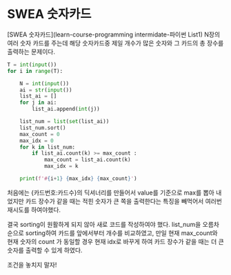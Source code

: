 # SWEA 숫자카드
[SWEA 숫자카드](learn-course-programming intermidate-파이썬 List1)
N장의 여러 숫자 카드를 주는데 해당 숫자카드중 제일 개수가 많은 숫자와 그 카드의 총 장수를 출력하는 문제이다. 

```python
T = int(input())
for i in range(T):

    N = int(input())
    ai = str(input())
    list_ai = []
    for j in ai:
        list_ai.append(int(j))

    list_num = list(set(list_ai))
    list_num.sort()
    max_count = 0
    max_idx = 0
    for k in list_num:
        if list_ai.count(k) >= max_count : 
            max_count = list_ai.count(k)
            max_idx = k

    print(f'#{i+1} {max_idx} {max_count}')

```
처음에는 {카드번호:카드수}의 딕셔너리를 만들어서 value를 기준으로 max를 뽑아 내었지만 
카드 장수가 같을 때는 적힌 숫자가 큰 쪽을 출력한다는 특징을 빼먹어서 여러번 재시도를 하여야했다. 

결국 sorting이 원활하게 되지 않아 새로 코드를 작성하여야 했다. 
list_num을 오름차순으로 sorting하여 카드를 앞에서부터 개수를 비교하였고, 만일 현재 max_count와 현재 숫자의 count 가 동일할 경우 현재 idx로 바꾸게 하여 카드 장수가 같을 때는 더 큰 숫자를 출력할 수 있게 하였다. 

조건을 놓치지 말자! 
